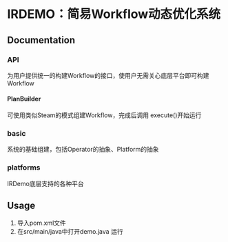 # IRDEMO：简易Workflow动态优化系统

## Documentation
### API
为用户提供统一的构建Workflow的接口，使用户无需关心底层平台即可构建Workflow

#### PlanBuilder
可使用类似Steam的模式组建Workflow，完成后调用 execute()开始运行

### basic
系统的基础组建，包括Operator的抽象、Platform的抽象

### platforms
IRDemo底层支持的各种平台

## Usage
1. 导入pom.xml文件
2. 在src/main/java中打开demo.java 运行